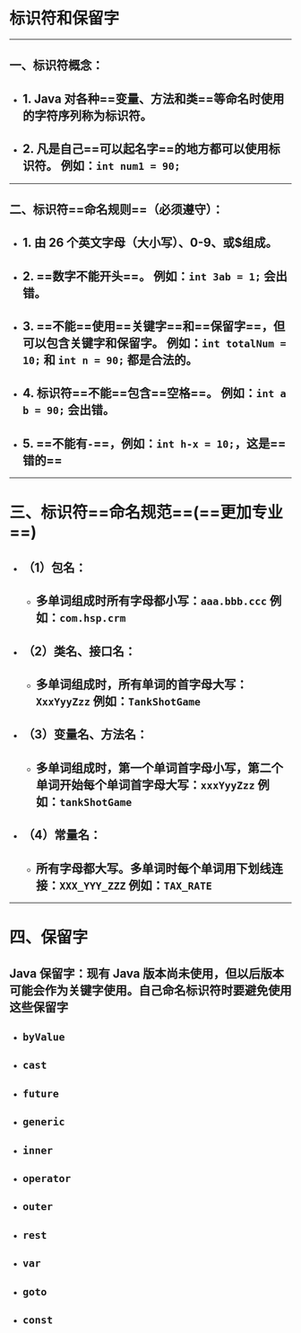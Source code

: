 # 标识符和保留字

---

## 一、标识符概念：

- ## 1. Java 对各种==变量、方法和类==等命名时使用的字符序列称为标识符。
- ## 2. 凡是自己==可以起名字==的地方都可以使用标识符。 例如：`int num1 = 90;`

---

## 二、标识符==命名规则==（必须遵守）：

- ## 1. 由 26 个英文字母（大小写）、0-9、或$组成。
- ## 2. ==数字不能开头==。 例如：`int 3ab = 1;` 会出错。
- ## 3. ==不能==使用==关键字==和==保留字==，但可以包含关键字和保留字。 例如：`int totalNum = 10;` 和 `int n = 90;` 都是合法的。
- ## 4. 标识符==不能==包含==空格==。 例如：`int a b = 90;` 会出错。
- ## 5. ==不能有`-`==，例如：`int h-x = 10;`，这是==错的==

---

# 三、标识符==命名规范==(==更加专业==)

- ## （1）包名：

  - ## 多单词组成时所有字母都小写：`aaa.bbb.ccc` 例如：`com.hsp.crm`

- ## （2）类名、接口名：

  - ## 多单词组成时，所有单词的首字母大写：`XxxYyyZzz` 例如：`TankShotGame`

- ## （3）变量名、方法名：

  - ## 多单词组成时，第一个单词首字母小写，第二个单词开始每个单词首字母大写：`xxxYyyZzz` 例如：`tankShotGame`

- ## （4）常量名：
  - ## 所有字母都大写。多单词时每个单词用下划线连接：`XXX_YYY_ZZZ` 例如：`TAX_RATE`

---

# 四、保留字

## Java 保留字：现有 Java 版本尚未使用，但以后版本可能会作为关键字使用。自己命名标识符时要避免使用这些保留字

- ## `byValue`
- ## `cast`
- ## `future`
- ## `generic`
- ## `inner`
- ## `operator`
- ## `outer`
- ## `rest`
- ## `var`
- ## `goto`
- ## `const`
